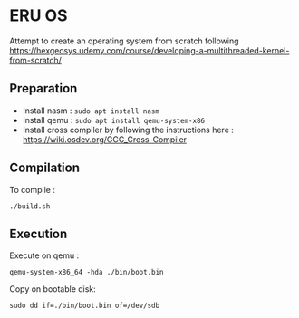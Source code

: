 ERU OS
======

Attempt to create an operating system from scratch following https://hexgeosys.udemy.com/course/developing-a-multithreaded-kernel-from-scratch/

Preparation
------------

* Install nasm : `sudo apt install nasm`
* Install qemu : `sudo apt install qemu-system-x86`
* Install cross compiler by following the instructions here : https://wiki.osdev.org/GCC_Cross-Compiler

Compilation
-----------

To compile : 
```
./build.sh
```

Execution
----------

Execute on qemu :
```
qemu-system-x86_64 -hda ./bin/boot.bin
```

Copy on bootable disk:
```
sudo dd if=./bin/boot.bin of=/dev/sdb 
```

